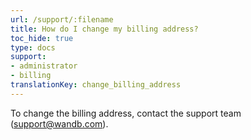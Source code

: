 ```yaml
---
url: /support/:filename
title: How do I change my billing address?
toc_hide: true
type: docs
support:
- administrator
- billing
translationKey: change_billing_address
---
```

To change the billing address, contact the support team (support@wandb.com).